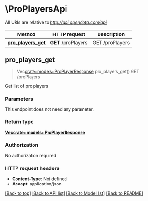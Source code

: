# \ProPlayersApi

All URIs are relative to *http://api.opendota.com/api*

Method | HTTP request | Description
------------- | ------------- | -------------
[**pro_players_get**](ProPlayersApi.md#pro_players_get) | **GET** /proPlayers | GET /proPlayers



## pro_players_get

> Vec<crate::models::ProPlayerResponse> pro_players_get()
GET /proPlayers

Get list of pro players

### Parameters

This endpoint does not need any parameter.

### Return type

[**Vec<crate::models::ProPlayerResponse>**](ProPlayerResponse.md)

### Authorization

No authorization required

### HTTP request headers

- **Content-Type**: Not defined
- **Accept**: application/json

[[Back to top]](#) [[Back to API list]](../README.md#documentation-for-api-endpoints) [[Back to Model list]](../README.md#documentation-for-models) [[Back to README]](../README.md)

